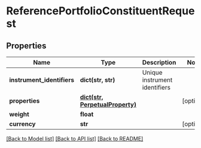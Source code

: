 # ReferencePortfolioConstituentRequest


## Properties
Name | Type | Description | Notes
------------ | ------------- | ------------- | -------------
**instrument_identifiers** | **dict(str, str)** | Unique instrument identifiers | 
**properties** | [**dict(str, PerpetualProperty)**](PerpetualProperty.md) |  | [optional] 
**weight** | **float** |  | 
**currency** | **str** |  | [optional] 

[[Back to Model list]](../README.md#documentation-for-models) [[Back to API list]](../README.md#documentation-for-api-endpoints) [[Back to README]](../README.md)


